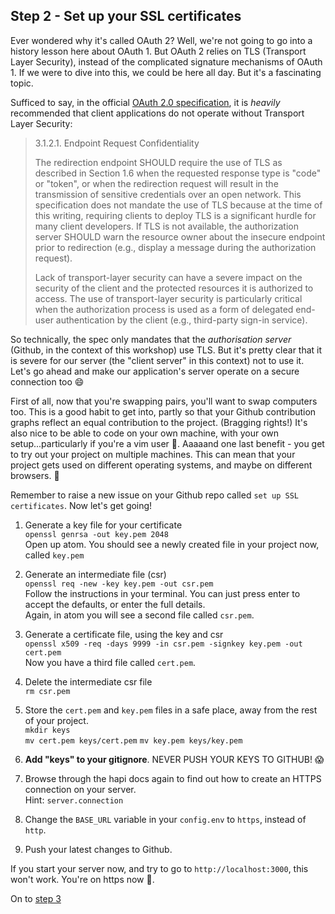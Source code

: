 ## Step 2 - Set up your SSL certificates

Ever wondered why it's called OAuth 2? Well, we're not going to go into a history lesson here about OAuth 1. But OAuth 2 relies on TLS (Transport Layer Security), instead of the complicated signature mechanisms of OAuth 1. If we were to dive into this, we could be here all day. But it's a fascinating topic.

Sufficed to say, in the official [OAuth 2.0 specification](https://tools.ietf.org/html/rfc6749), it is _heavily_ recommended that client applications do not operate without Transport Layer Security:
> 3.1.2.1.  Endpoint Request Confidentiality
>
>  The redirection endpoint SHOULD require the use of TLS as described
   in Section 1.6 when the requested response type is "code" or "token",
   or when the redirection request will result in the transmission of
   sensitive credentials over an open network.  This specification does
   not mandate the use of TLS because at the time of this writing,
   requiring clients to deploy TLS is a significant hurdle for many
   client developers.  If TLS is not available, the authorization server
   SHOULD warn the resource owner about the insecure endpoint prior to
   redirection (e.g., display a message during the authorization
   request).
>
>  Lack of transport-layer security can have a severe impact on the
   security of the client and the protected resources it is authorized
   to access.  The use of transport-layer security is particularly
   critical when the authorization process is used as a form of
   delegated end-user authentication by the client (e.g., third-party
   sign-in service).


So technically, the spec only mandates that the _authorisation server_ (Github, in the context of this workshop) use TLS. But it's pretty clear that it is severe for our server (the "client server" in this context) not to use it. Let's go ahead and make our application's server operate on a secure connection too :smile:

First of all, now that you're swapping pairs, you'll want to swap computers too. This is a good habit to get into, partly so that your Github contribution graphs reflect an equal contribution to the project. (Bragging rights!) It's also nice to be able to code on your own machine, with your own setup...particularly if you're a vim user :speak_no_evil:. Aaaaand one last benefit - you get to try out your project on multiple machines. This can mean that your project gets used on different operating systems, and maybe on different browsers. :tada:

Remember to raise a new issue on your Github repo called `set up SSL certificates`. Now let's get going!

1. Generate a key file for your certificate  
`openssl genrsa -out key.pem 2048`  
Open up atom. You should see a newly created file in your project now, called `key.pem`

2. Generate an intermediate file (csr)  
`openssl req -new -key key.pem -out csr.pem`  
Follow the instructions in your terminal. You can just press enter to accept the defaults, or enter the full details.  
Again, in atom you will see a second file called `csr.pem`.

3. Generate a certificate file, using the key and csr  
`openssl x509 -req -days 9999 -in csr.pem -signkey key.pem -out cert.pem`  
Now you have a third file called `cert.pem`.

4. Delete the intermediate csr file  
`rm csr.pem`

5. Store the `cert.pem` and `key.pem` files in a safe place, away from the rest of your project.  
`mkdir keys`  
`mv cert.pem keys/cert.pem`
`mv key.pem keys/key.pem`

6. **Add "keys" to your gitignore**. NEVER PUSH YOUR KEYS TO GITHUB! :scream:

7. Browse through the hapi docs again to find out how to create an HTTPS connection on your server.  
Hint: `server.connection`

8. Change the `BASE_URL` variable in your `config.env` to `https`, instead of `http`.

9. Push your latest changes to Github.

If you start your server now, and try to go to `http://localhost:3000`, this won't work. You're on https now :tada:.

On to [step 3](./step3.md)
